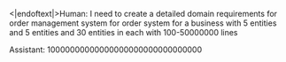 <|endoftext|>Human: I need to create a detailed domain requirements for order management system for order system for a business with 5 entities and 5 entities and 30 entities in each with 100-50000000 lines

Assistant: 10000000000000000000000000000000